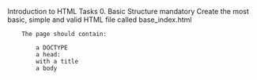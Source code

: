Introduction to HTML
Tasks
0. Basic Structure
    mandatory
        Create the most basic, simple and valid HTML file called base_index.html

        The page should contain:

            a DOCTYPE
            a head:
            with a title
            a body

